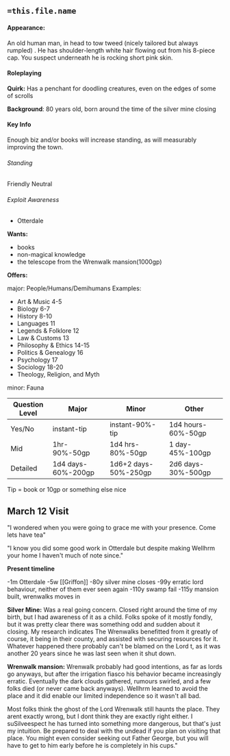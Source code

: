 ## `=this.file.name`


#### Appearance: 
An old human man, in head to tow tweed (nicely tailored but always rumpled) . He has shoulder-length white hair flowing out from his 8-piece cap. You suspect underneath he is rocking short pink skin.

#### Roleplaying
**Quirk:**
Has a penchant for doodling creatures, even on the edges of some of scrolls

**Background**: 80 years old, born around the time of the silver mine closing

#### Key Info
Enough biz and/or books will increase standing, as will measurably improving the town.

###### Standing
Friendly Neutral


###### Exploit Awareness
- Otterdale


**Wants:** 
- books
- non-magical knowledge
- the telescope from the Wrenwalk mansion(1000gp)

**Offers:**

major: People/Humans/Demihumans
Examples:
- Art & Music 4-5 
- Biology 6-7 
- History 8-10 
- Languages 11 
- Legends & Folklore 12
- Law & Customs 13 
- Philosophy & Ethics 14-15 
- Politics & Genealogy 16 
- Psychology 17 
- Sociology 18-20 
- Theology, Religion, and Myth

minor: Fauna

| Question Level | Major              | Minor                | Other              |
| -------------- | ------------------ | -------------------- | ------------------ | 
| Yes/No         | instant-tip        | instant-90%-tip      | 1d4 hours-60%-50gp |
| Mid            | 1hr-90%-50gp       | 1d4 hrs-80%-50gp     | 1 day-45%-100gp    | 
| Detailed       | 1d4 days-60%-200gp | 1d6+2 days-50%-250gp | 2d6 days-30%-500gp |

Tip = book or 10gp or something else nice

## March 12 Visit 
"I wondered when you were going to grace me with your presence. Come lets have tea"

"I know you did some good work in Otterdale but despite making Wellhrm your home I haven't much of note since."

**Present timeline**

-1m Otterdale
-5w [[Griffon]]
-80y silver mine closes
-99y erratic lord behaviour, neither of them ever seen again
-110y swamp fail
-115y mansion built, wrenwalks moves in

**Silver Mine:**
Was a real going concern. Closed right around the time of my birth, but I had awareness of it as a child. Folks spoke of it mostly fondly, but it was pretty clear there was something odd and sudden about it closing. My research indicates The Wrenwalks benefitted from it greatly of course, it being in their county, and assisted with securing resources for it. Whatever happened there probably can't be blamed on the Lord t, as it was another 20 years since he was last seen when it shut down.

**Wrenwalk mansion:**
Wrenwalk probably had good intentions, as far as lords go anyways, but after the irrigation fiasco his behavior became increasingly erratic. Eventually the dark clouds gathered, rumours swirled, and a few folks died (or never came back anyways). Wellhrm learned to avoid the place and it did enable our limited independence so it wasn't all bad. 

Most folks think the ghost of the Lord Wrenwalk still haunts the place. They arent exactly wrong, but I dont think they are exactly right either. I suSilveespect he has turned into something more dangerous, but that's just my intuition. Be prepared to deal with the undead if you plan on visiting that place. You might even consider seeking out Father George, but you will have to get to him early before he is completely in his cups."


